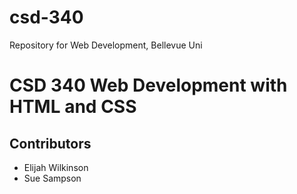 # csd-340
Repository for Web Development, Bellevue Uni
# CSD 340 Web Development with HTML and CSS
## Contributors
* Elijah Wilkinson
* Sue Sampson
